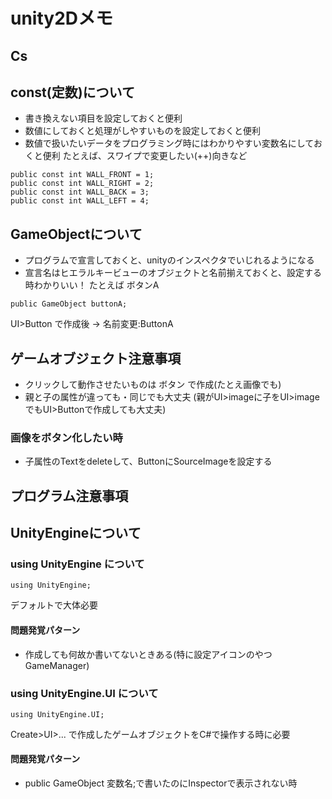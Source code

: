 # unity2Dメモ

## Cs
## const(定数)について
+ 書き換えない項目を設定しておくと便利
+ 数値にしておくと処理がしやすいものを設定しておくと便利
+ 数値で扱いたいデータをプログラミング時にはわかりやすい変数名にしておくと便利
たとえば、スワイプで変更したい(++)向きなど
~~~
public const int WALL_FRONT = 1; 
public const int WALL_RIGHT = 2; 
public const int WALL_BACK = 3; 
public const int WALL_LEFT = 4; 
~~~
## GameObjectについて
+ プログラムで宣言しておくと、unityのインスペクタでいじれるようになる
+ 宣言名はヒエラルキービューのオブジェクトと名前揃えておくと、設定する時わかりいい！
たとえば ボタンA
~~~
public GameObject buttonA;
~~~
UI>Button で作成後 -> 名前変更:ButtonA



## ゲームオブジェクト注意事項
+ クリックして動作させたいものは ボタン で作成(たとえ画像でも)
+ 親と子の属性が違っても・同じでも大丈夫 (親がUI>imageに子をUI>imageでもUI>Buttonで作成しても大丈夫)
### 画像をボタン化したい時
+ 子属性のTextをdeleteして、ButtonにSourceImageを設定する

## プログラム注意事項
## UnityEngineについて

### using UnityEngine について
~~~
using UnityEngine;
~~~
デフォルトで大体必要
#### 問題発覚パターン
+ 作成しても何故か書いてないときある(特に設定アイコンのやつGameManager)
  
### using UnityEngine.UI について
~~~
using UnityEngine.UI;
~~~
Create>UI>... で作成したゲームオブジェクトをC#で操作する時に必要
#### 問題発覚パターン
+ public GameObject 変数名;で書いたのにInspectorで表示されない時
